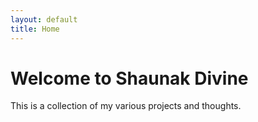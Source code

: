 ```yaml
---
layout: default
title: Home
---
```


# Welcome to Shaunak Divine

This is a collection of my various projects and thoughts.
